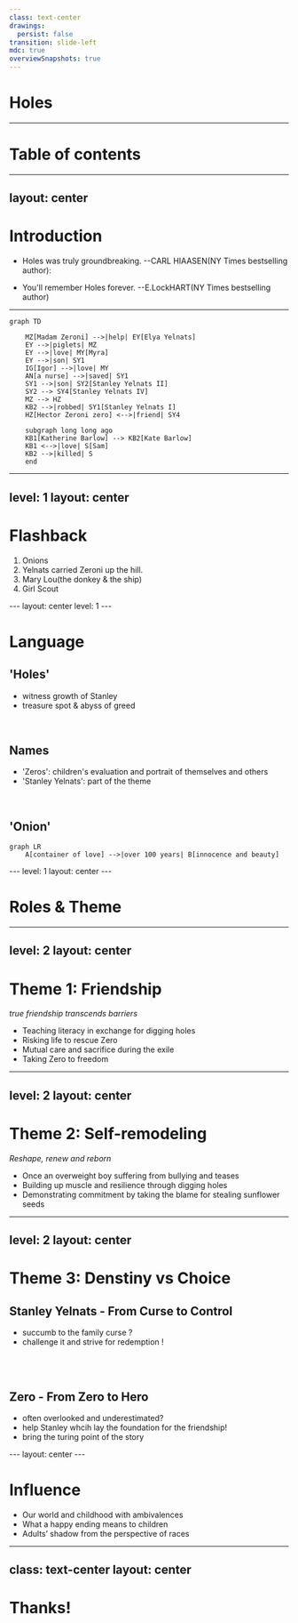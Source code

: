 ```yaml
---
class: text-center
drawings:
  persist: false
transition: slide-left
mdc: true
overviewSnapshots: true
---
```


# Holes


---

# Table of contents


<Toc v-click minDepth="1" maxDepth="2"></Toc>

---
layout: center
---

# Introduction

<div v-click>   

- Holes was truly <span v-mark.red="3">groundbreaking</span>. --CARL HIAASEN(NY 
Times bestselling author):

</div>

<div v-click>

- You'll remember Holes forever. --E.LockHART(NY Times bestselling author)

</div>

---

```mermaid
graph TD

    MZ[Madam Zeroni] -->|help| EY[Elya Yelnats]
    EY -->|piglets| MZ
    EY -->|love| MY[Myra]
    EY -->|son| SY1
    IG[Igor] -->|love| MY
    AN[a nurse] -->|saved| SY1
    SY1 -->|son| SY2[Stanley Yelnats II]
    SY2 --> SY4[Stanley Yelnats IV]
    MZ --> HZ
    KB2 -->|robbed| SY1[Stanley Yelnats I]
    HZ[Hector Zeroni zero] <-->|friend| SY4
    
    subgraph long long ago
    KB1[Katherine Barlow] --> KB2[Kate Barlow]
    KB1 <-->|love| S[Sam]
    KB2 -->|killed| S
    end
```


---
level: 1
layout: center
---

# Flashback

<v-clicks>

1. Onions
2. Yelnats carried Zeroni up the hill.
3.  Mary Lou(the donkey & the ship)
4. Girl Scout

</v-clicks>
---
layout: center
level: 1
---

# Language

<div v-click>

## 'Holes'


- witness growth of Stanley
- treasure spot & abyss of greed

</div>
<div v-click>
<br>

## Names

- 'Zeros': children's evaluation and portrait of themselves and others
- 'Stanley Yelnats': part of the theme

</div>
<div v-click>

<br>

## 'Onion'


```mermaid
graph LR
    A[container of love] -->|over 100 years| B[innocence and beauty]
```
</div>
---
level: 1
layout: center
---

# Roles & Theme 



---
level: 2
layout: center
---

# Theme 1: Friendship

*true friendship transcends barriers*

- Teaching literacy in exchange for digging holes
- Risking life to rescue Zero
- Mutual care and sacrifice during the exile
- Taking Zero to freedom 

---
level: 2
layout: center
---

# Theme 2: Self-remodeling

*Reshape, renew and reborn*

- Once an overweight boy suffering from bullying and teases
- Building up muscle and resilience through digging holes
- Demonstrating commitment by taking the blame for stealing sunflower seeds

---
level: 2
layout: center
---

# Theme 3: Denstiny vs Choice

<div v-click>

## Stanley Yelnats - From Curse to Control

- succumb to the family curse ?
- challenge it and strive for <span v-mark.circle.orange="2">redemption</span> !

</div>
<br>
<br>
<div v-click = '3'>

## Zero - From Zero to Hero

- often overlooked and underestimated?
- help Stanley whcih lay the foundation for the friendship!
- bring the <span v-mark.red="4">turing</span> point of the story
</div>
---
layout: center
---

# Influence

- Our world and childhood with ambivalences 
- What a happy ending means to children
- Adults’ shadow from the perspective of races


---
class: text-center
layout: center
---

# Thanks!